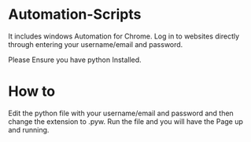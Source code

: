 # Automation-Scripts
It includes windows Automation for Chrome. 
Log in to websites directly through entering your username/email and password.

Please Ensure you have python Installed.

# How to
Edit the python file with your username/email and password and then change the extension to .pyw.
Run the file and you will have the Page up and running.
